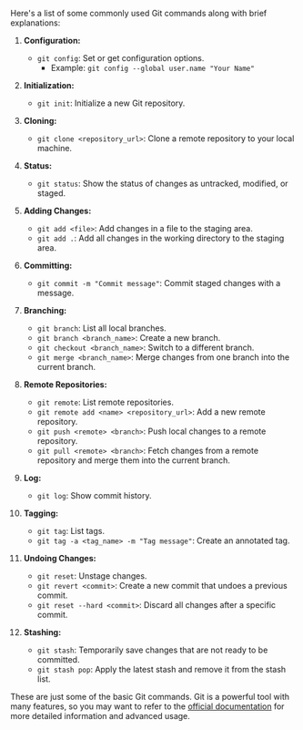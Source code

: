 Here's a list of some commonly used Git commands along with brief explanations:

1. **Configuration:**
   - `git config`: Set or get configuration options.
     - Example: `git config --global user.name "Your Name"`

2. **Initialization:**
   - `git init`: Initialize a new Git repository.

3. **Cloning:**
   - `git clone <repository_url>`: Clone a remote repository to your local machine.

4. **Status:**
   - `git status`: Show the status of changes as untracked, modified, or staged.
   
5. **Adding Changes:**
   - `git add <file>`: Add changes in a file to the staging area.
   - `git add .`: Add all changes in the working directory to the staging area.

6. **Committing:**
   - `git commit -m "Commit message"`: Commit staged changes with a message.

7. **Branching:**
   - `git branch`: List all local branches.
   - `git branch <branch_name>`: Create a new branch.
   - `git checkout <branch_name>`: Switch to a different branch.
   - `git merge <branch_name>`: Merge changes from one branch into the current branch.

8. **Remote Repositories:**
   - `git remote`: List remote repositories.
   - `git remote add <name> <repository_url>`: Add a new remote repository.
   - `git push <remote> <branch>`: Push local changes to a remote repository.
   - `git pull <remote> <branch>`: Fetch changes from a remote repository and merge them into the current branch.

9. **Log:**
   - `git log`: Show commit history.

10. **Tagging:**
    - `git tag`: List tags.
    - `git tag -a <tag_name> -m "Tag message"`: Create an annotated tag.

11. **Undoing Changes:**
    - `git reset`: Unstage changes.
    - `git revert <commit>`: Create a new commit that undoes a previous commit.
    - `git reset --hard <commit>`: Discard all changes after a specific commit.

12. **Stashing:**
    - `git stash`: Temporarily save changes that are not ready to be committed.
    - `git stash pop`: Apply the latest stash and remove it from the stash list.

These are just some of the basic Git commands. Git is a powerful tool with many features, so you may want to refer to the [official documentation](https://git-scm.com/doc) for more detailed information and advanced usage.
